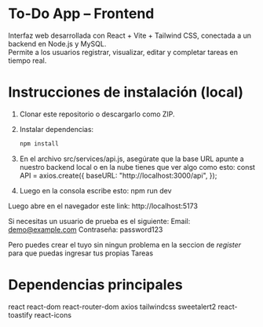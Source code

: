 # To-Do App – Frontend

Interfaz web desarrollada con React + Vite + Tailwind CSS, conectada a un backend en Node.js y MySQL.  
Permite a los usuarios registrar, visualizar, editar y completar tareas en tiempo real.


# Instrucciones de instalación (local)

1. Clonar este repositorio o descargarlo como ZIP.  
2. Instalar dependencias:
   ```bash
   npm install
   
3. En el archivo src/services/api.js, asegúrate que la base URL apunte a nuestro backend local o en la nube tienes que ver algo como esto:
const API = axios.create({
  baseURL: "http://localhost:3000/api",
});


4. Luego en la consola escribe esto:
npm run dev

Luego abre en el navegador este link:
http://localhost:5173

Si necesitas un usuario de prueba es el siguiente:
Email: demo@example.com
Contraseña: password123

Pero puedes crear el tuyo sin ningun problema en la seccion de *register* para que puedas ingresar tus propias Tareas

# Dependencias principales

react
react-dom
react-router-dom
axios
tailwindcss
sweetalert2
react-toastify
react-icons
